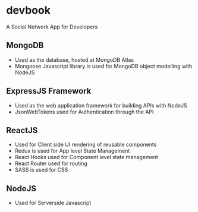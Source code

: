 # devbook

A Social Network App for Developers

## MongoDB 
- Used as the database, hosted at MongoDB Atlas
- Mongoose Javascript library is used for MongoDB object modelling with NodeJS

## ExpressJS Framework 
- Used as the web application framework for building APIs with NodeJS
- JsonWebTokens used for Authentication through the API

## ReactJS 
- Used for Client side UI rendering of reusable components
- Redux is used for App level State Management
- React Hooks used for Component level state management
- React Router used for routing
- SASS is used for CSS 

## NodeJS 
- Used for Serverside Javascript
